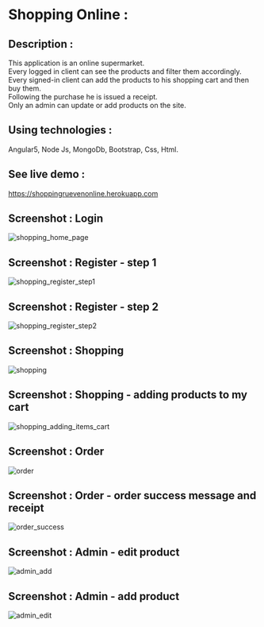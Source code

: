# Shopping Online :

## Description :

This application is an online supermarket.<br />
Every logged in client can see the products and filter them accordingly.<br />
Every signed-in client can add the products to his shopping cart and then buy them.<br />
Following the purchase he is issued a receipt.<br />
Only an admin can update or add products on the site.<br />

## Using technologies :

Angular5, Node Js, MongoDb, Bootstrap, Css, Html.

## See live demo :
https://shoppingruevenonline.herokuapp.com

## Screenshot : Login

![shopping_home_page](https://user-images.githubusercontent.com/40452887/51128748-49ac3f00-1831-11e9-98c8-8ec521520f27.png)

## Screenshot : Register - step 1

![shopping_register_step1](https://user-images.githubusercontent.com/40452887/51129435-1ec2ea80-1833-11e9-9011-1a04fc4c0f36.png)

## Screenshot : Register - step 2

![shopping_register_step2](https://user-images.githubusercontent.com/40452887/51129524-5cc00e80-1833-11e9-8787-db7e0f1e252d.png)

## Screenshot : Shopping

![shopping](https://user-images.githubusercontent.com/40452887/51129704-ccce9480-1833-11e9-9448-6ad5e4f1d292.png)

## Screenshot : Shopping - adding products to my cart

![shopping_adding_items_cart](https://user-images.githubusercontent.com/40452887/50760155-a6c35600-126f-11e9-816c-efc7ada19760.png)

## Screenshot : Order

![order](https://user-images.githubusercontent.com/40452887/50759992-387e9380-126f-11e9-940d-df09a6684cd3.png)

## Screenshot : Order - order success message and receipt

![order_success](https://user-images.githubusercontent.com/40452887/50760651-0b32e500-1271-11e9-8230-2cc870ab79c8.png)

## Screenshot : Admin - edit product

![admin_add](https://user-images.githubusercontent.com/40452887/50760345-379a3180-1270-11e9-9c3f-4f871777f4fc.png)

## Screenshot : Admin - add product

![admin_edit](https://user-images.githubusercontent.com/40452887/50760316-146f8200-1270-11e9-8aad-036ac7836b8d.png)













